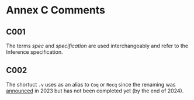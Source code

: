 # Annex C Comments

## C001
The terms _spec_ and _specification_ are used interchangeably and refer to the Inference specification.

## C002
The shortuct `.v` uses as an alias to `Coq` or `Rocq` since the renaming was [announced](https://github.com/coq/ceps/blob/coq-roadmap/text/069-coq-roadmap.md#change-of-name-coq---the-rocq-prover) in 2023 but has not been completed yet (by the end of 2024).
